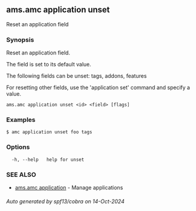 ## ams.amc application unset

Reset an application field

### Synopsis

Reset an application field.

The field is set to its default value.

The following fields can be unset: tags, addons, features

For resetting other fields, use the 'application set' command and specify a
value.


```
ams.amc application unset <id> <field> [flags]
```

### Examples

```
$ amc application unset foo tags
```

### Options

```
  -h, --help   help for unset
```

### SEE ALSO

* [ams.amc application](ams.amc_application.md)	 - Manage applications

###### Auto generated by spf13/cobra on 14-Oct-2024
